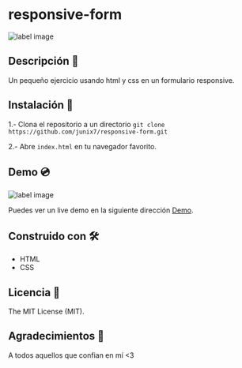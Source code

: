 # responsive-form


![label image](https://img.shields.io/badge/status-in%20progress-yellow)

## Descripción 📝️
 Un pequeño ejercicio usando html y css en un formulario responsive. 


## Instalación 🔧️

1.- Clona el repositorio a un directorio
```git clone https://github.com/junix7/responsive-form.git ```

2.- Abre ```index.html``` en tu navegador favorito.

## Demo 💿️
![label image](https://github.com/junix7/Task-app/blob/master/images/preview.png)

Puedes ver un live demo en la siguiente dirección [Demo](https://junix7.github.io/responsive-form/).

## Construido con 🛠️
- HTML
- CSS


## Licencia 📃️

The MIT License (MIT).

## Agradecimientos 🎁️

A todos aquellos que confian en mí <3

